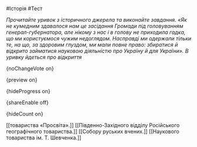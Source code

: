 #Історія #Тест

*Прочитайте уривок з історичного джерела та виконайте завдання. «Як не кумедним здавалося нам це засідання Громади під головуванням генерал-губернатора, але нікому з нас і в голову не приходила гадка, що ми користуємося чужим недоглядом. Насправді ми одержали тільки те, на що, за здоровим глуздом, ми мали повне право: збиратися й відкрито займатися науковою діяльністю про Україну й для України». В уривку йдеться про відкриття*

{noChangeVote on}

{preview on}

{hideProgress on}

{shareEnable off}

{hideCount on}

[[товариства «Просвіта».]]
[[Південно-Західного відділу Російського географічного товариства.]]
[[Собору руських вчених.]]
[[Наукового товариства ім. Т. Шевченка.]]
